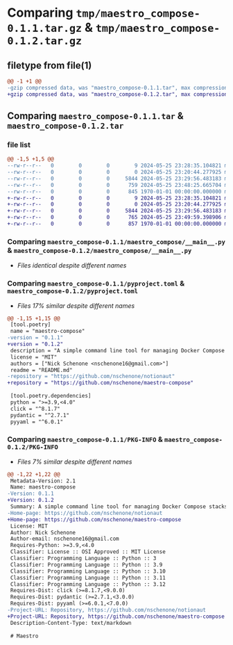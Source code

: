 # Comparing `tmp/maestro_compose-0.1.1.tar.gz` & `tmp/maestro_compose-0.1.2.tar.gz`

## filetype from file(1)

```diff
@@ -1 +1 @@
-gzip compressed data, was "maestro_compose-0.1.1.tar", max compression
+gzip compressed data, was "maestro_compose-0.1.2.tar", max compression
```

## Comparing `maestro_compose-0.1.1.tar` & `maestro_compose-0.1.2.tar`

### file list

```diff
@@ -1,5 +1,5 @@
--rw-r--r--   0        0        0        9 2024-05-25 23:28:35.104821 maestro_compose-0.1.1/README.md
--rw-r--r--   0        0        0        0 2024-05-25 23:20:44.277925 maestro_compose-0.1.1/maestro_compose/__init__.py
--rw-r--r--   0        0        0     5844 2024-05-25 23:29:56.483183 maestro_compose-0.1.1/maestro_compose/__main__.py
--rw-r--r--   0        0        0      759 2024-05-25 23:48:25.665704 maestro_compose-0.1.1/pyproject.toml
--rw-r--r--   0        0        0      845 1970-01-01 00:00:00.000000 maestro_compose-0.1.1/PKG-INFO
+-rw-r--r--   0        0        0        9 2024-05-25 23:28:35.104821 maestro_compose-0.1.2/README.md
+-rw-r--r--   0        0        0        0 2024-05-25 23:20:44.277925 maestro_compose-0.1.2/maestro_compose/__init__.py
+-rw-r--r--   0        0        0     5844 2024-05-25 23:29:56.483183 maestro_compose-0.1.2/maestro_compose/__main__.py
+-rw-r--r--   0        0        0      765 2024-05-25 23:49:59.398906 maestro_compose-0.1.2/pyproject.toml
+-rw-r--r--   0        0        0      857 1970-01-01 00:00:00.000000 maestro_compose-0.1.2/PKG-INFO
```

### Comparing `maestro_compose-0.1.1/maestro_compose/__main__.py` & `maestro_compose-0.1.2/maestro_compose/__main__.py`

 * *Files identical despite different names*

### Comparing `maestro_compose-0.1.1/pyproject.toml` & `maestro_compose-0.1.2/pyproject.toml`

 * *Files 17% similar despite different names*

```diff
@@ -1,15 +1,15 @@
 [tool.poetry]
 name = "maestro-compose"
-version = "0.1.1"
+version = "0.1.2"
 description = "A simple command line tool for managing Docker Compose stacks using tags and other metadata."
 license = "MIT"
 authors = ["Nick Schenone <nschenone16@gmail.com>"]
 readme = "README.md"
-repository = "https://github.com/nschenone/notionaut"
+repository = "https://github.com/nschenone/maestro-compose"
 
 [tool.poetry.dependencies]
 python = ">=3.9,<4.0"
 click = "^8.1.7"
 pydantic = "^2.7.1"
 pyyaml = "^6.0.1"
```

### Comparing `maestro_compose-0.1.1/PKG-INFO` & `maestro_compose-0.1.2/PKG-INFO`

 * *Files 7% similar despite different names*

```diff
@@ -1,22 +1,22 @@
 Metadata-Version: 2.1
 Name: maestro-compose
-Version: 0.1.1
+Version: 0.1.2
 Summary: A simple command line tool for managing Docker Compose stacks using tags and other metadata.
-Home-page: https://github.com/nschenone/notionaut
+Home-page: https://github.com/nschenone/maestro-compose
 License: MIT
 Author: Nick Schenone
 Author-email: nschenone16@gmail.com
 Requires-Python: >=3.9,<4.0
 Classifier: License :: OSI Approved :: MIT License
 Classifier: Programming Language :: Python :: 3
 Classifier: Programming Language :: Python :: 3.9
 Classifier: Programming Language :: Python :: 3.10
 Classifier: Programming Language :: Python :: 3.11
 Classifier: Programming Language :: Python :: 3.12
 Requires-Dist: click (>=8.1.7,<9.0.0)
 Requires-Dist: pydantic (>=2.7.1,<3.0.0)
 Requires-Dist: pyyaml (>=6.0.1,<7.0.0)
-Project-URL: Repository, https://github.com/nschenone/notionaut
+Project-URL: Repository, https://github.com/nschenone/maestro-compose
 Description-Content-Type: text/markdown
 
 # Maestro
```

